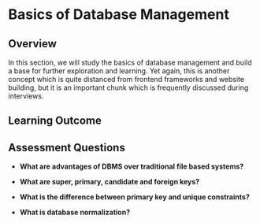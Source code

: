 # Basics of Database Management

## Overview

In this section, we will study the basics of database management and build a base for further exploration and learning.
Yet again, this is another concept which is quite distanced from frontend frameworks and website building, but it is an important chunk which is frequently discussed during interviews.

## Learning Outcome
## Assessment Questions

- **What are advantages of DBMS over traditional file based systems?**

- **What are super, primary, candidate and foreign keys?**
- **What is the difference between primary key and unique constraints?**

- **What is database normalization?**
